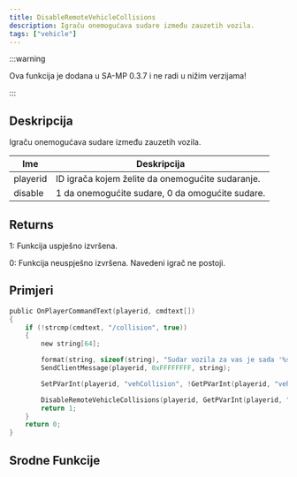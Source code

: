```yaml
---
title: DisableRemoteVehicleCollisions
description: Igraču onemogućava sudare između zauzetih vozila.
tags: ["vehicle"]
---
```


:::warning

Ova funkcija je dodana u SA-MP 0.3.7 i ne radi u nižim verzijama!

:::

## Deskripcija

Igraču onemogućava sudare između zauzetih vozila.

| Ime      | Deskripcija                                      |
| -------- | ------------------------------------------------ |
| playerid | ID igrača kojem želite da onemogućite sudaranje. |
| disable  | 1 da onemogućite sudare, 0 da omogućite sudare.  |

## Returns

1: Funkcija uspješno izvršena.

0: Funkcija neuspješno izvršena. Navedeni igrač ne postoji.

## Primjeri

```c
public OnPlayerCommandText(playerid, cmdtext[])
{
    if (!strcmp(cmdtext, "/collision", true))
    {
        new string[64];

        format(string, sizeof(string), "Sudar vozila za vas je sada '%s'", (GetPVarInt(playerid, "vehCollision") != 1) ? ("Disabled") : ("Enabled"));
        SendClientMessage(playerid, 0xFFFFFFFF, string);

        SetPVarInt(playerid, "vehCollision", !GetPVarInt(playerid, "vehCollision"));

        DisableRemoteVehicleCollisions(playerid, GetPVarInt(playerid, "vehCollision"));
        return 1;
    }
    return 0;
}
```

## Srodne Funkcije
